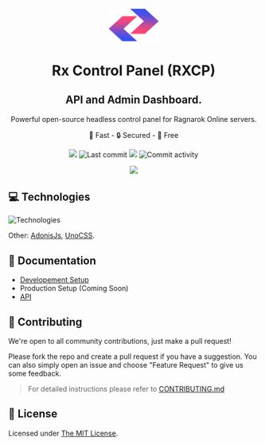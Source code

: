 <p align="center">
  <img src="./apps/admin/public/images/logo.png" width="100">
</p>
<h1 align="center">Rx Control Panel (RXCP)</h1>
<h2 align="center">API and Admin Dashboard.</h2>
<p align="center">Powerful open-source headless control panel for Ragnarok Online servers.</p>
<p align="center">🚀 Fast - 🔒 Secured - 💖 Free</p>

<p align="center">
  <img src="https://img.shields.io/github/workflow/status/RxCP/rxcp/CI?style=flat-square&logo=appveyor">
  <img src="https://img.shields.io/github/last-commit/RxCP/rxcp.svg?style=flat-square&logo=appveyor" alt="Last commit">
  <img src="https://img.shields.io/github/package-json/v/RXCP/rxcp?style=flat-square&logo=appveyor">
  <img src="https://img.shields.io/github/license/RxCP/rxcp?style=flat-square&logo=appveyor" alt="Commit activity">
</p>

<p align="center">
  <img src="https://i.ibb.co/ZM6bzCL/what-is-Rx-CP.png">
</p>

## 💻 Technologies

![Technologies](https://skillicons.dev/icons?i=redis,mysql,nodejs,typescript,html,css,astro,svelte)

Other: [AdonisJs](https://adonisjs.com/), [UnoCSS](https://github.com/unocss/unocss).

## 📘 Documentation
- [Developement Setup](https://github.com/RxCP/rxcp/wiki/Development-Setup-&-Installation)
- Production Setup (Coming Soon)
- [API](https://documenter.getpostman.com/view/390924/VUjSGPdG)

## 👷‍ Contributing

We're open to all community contributions, just make a pull request!

Please fork the repo and create a pull request if you have a suggestion. You can also simply open an issue and choose "Feature Request" to give us some feedback.

> For detailed instructions please refer to [CONTRIBUTING.md](CONTRIBUTING.md)

## 📄 License

Licensed under [The MIT License](https://opensource.org/licenses/MIT).
